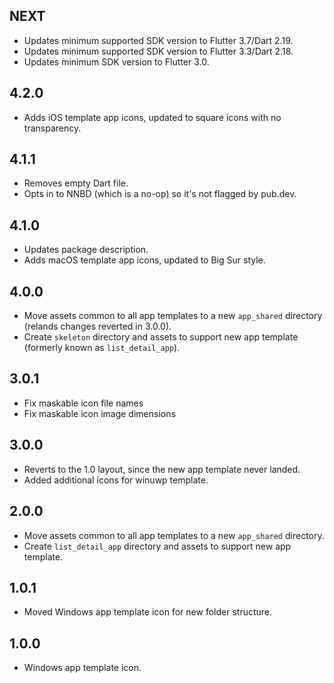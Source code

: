 ## NEXT

* Updates minimum supported SDK version to Flutter 3.7/Dart 2.19.
* Updates minimum supported SDK version to Flutter 3.3/Dart 2.18.
* Updates minimum SDK version to Flutter 3.0.

## 4.2.0

* Adds iOS template app icons, updated to square icons with no transparency.

## 4.1.1

* Removes empty Dart file.
* Opts in to NNBD (which is a no-op) so it's not flagged by pub.dev.

## 4.1.0

* Updates package description.
* Adds macOS template app icons, updated to Big Sur style.

## 4.0.0

* Move assets common to all app templates to a new `app_shared` directory
  (relands changes reverted in 3.0.0).
* Create `skeleton` directory and assets to support new app template
  (formerly known as `list_detail_app`).

## 3.0.1

* Fix maskable icon file names
* Fix maskable icon image dimensions

## 3.0.0

* Reverts to the 1.0 layout, since the new app template never landed.
* Added additional icons for winuwp template.

## 2.0.0

* Move assets common to all app templates to a new `app_shared` directory.
* Create `list_detail_app` directory and assets to support new app template.

## 1.0.1

* Moved Windows app template icon for new folder structure.

## 1.0.0

* Windows app template icon.

